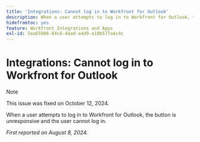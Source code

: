 ```yaml
---
title: 'Integrations: Cannot log in to Workfront for Outlook'
description: When a user attempts to log in to Workfront for Outlook, the button is unresponsive, and the user cannot log in.
hidefromtoc: yes
feature: Workfront Integrations and Apps
exl-id: 5ea65906-84c8-4aad-a4d9-a10b577a4c4c
---
```

# Integrations: Cannot log in to Workfront for Outlook

>[!NOTE]
>
>This issue was fixed on October 12, 2024.

When a user attempts to log in to Workfront for Outlook, the button is unresponsive and the user cannot log in.

_First reported on August 8, 2024._
